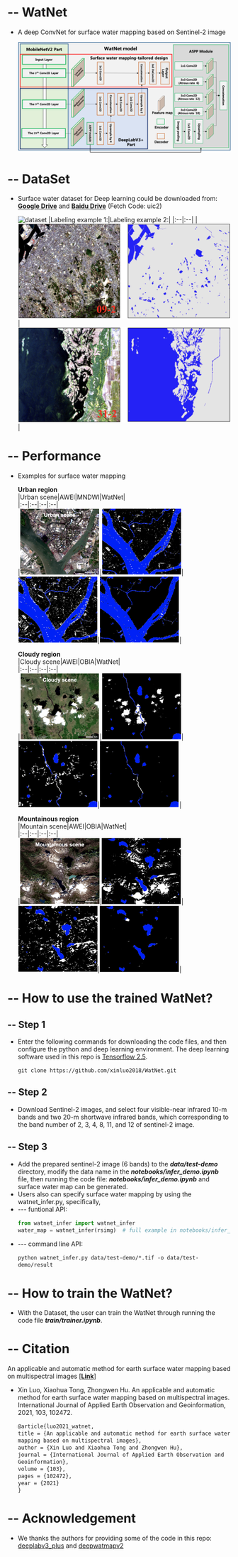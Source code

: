 # -- WatNet
- A deep ConvNet for surface water mapping based on Sentinel-2 image

  ![watnet](figures/watnet_structure.png)

# -- DataSet
- Surface water dataset for Deep learning could be downloaded from:  
[**Google Drive**](https://drive.google.com/drive/folders/1f8HPAe2wBUga-ImiYnFxaGlHGzvMDKF4?usp=sharing) and [**Baidu Drive**](https://pan.baidu.com/s/1V-k3me1gT0ph4kRmNrDnIw) (Fetch Code: uic2)  

  ![dataset](figures/dataset.png)
  |Labeling example 1:|Labeling example 2:|
  |:--|:--|
  |![example_1](figures/label_sam_1.png)|![example_2](figures/label_sam_2.png)|

# -- Performance
- Examples for surface water mapping  

  **Urban region**  
  |Urban scene|AWEI|MNDWI|WatNet|  
  |:--|:--|:--|:--|  
  |<img src='figures/urban/urban-scene.png' width =180, height=150>|<img src='figures/urban/urban-awei.png' width=180, height=150>|<img src='figures/urban/urban-mndwi.png' width=180, height=150>|<img src='figures/urban/urban-watnet.png' width=180, height=150>|

  **Cloudy region**  
  |Cloudy scene|AWEI|OBIA|WatNet|  
  |:--|:--|:--|:--|  
  |<img src='figures/cloudy/cloudy-scene.png' width =180, height=150>|<img src='figures/cloudy/cloudy-awei.png' width =180, height=150>|<img src='figures/cloudy/cloudy-obia.png' width=180, height=150>|<img src='figures/cloudy/cloudy-watnet.png' width=180, height=150>|

  **Mountainous region**  
  |Mountain scene|AWEI|OBIA|WatNet|  
  |:--|:--|:--|:--|  
  |<img src='figures/mountain/mountain-scene.png' width =180, height=150>|<img src='figures/mountain/mountain-awei.png' width =180, height=150>|<img src='figures/mountain/mountain-obia.png' width=180, height=150>|<img src='figures/mountain/mountain-watnet.png' width=180, height=150>|
  

# **-- How to use the trained WatNet?**

## -- Step 1
- Enter the following commands for downloading the code files, and then configure the python and deep learning environment. The deep learning software used in this repo is [Tensorflow 2.5](https://www.tensorflow.org/).

  ~~~console
  git clone https://github.com/xinluo2018/WatNet.git
  ~~~

## -- Step 2
- Download Sentinel-2 images, and select four visible-near infrared 10-m bands and two 20-m shortwave infrared bands, which corresponding to the band number of 2, 3, 4, 8, 11, and 12 of sentinel-2 image.

## -- Step 3
- Add the prepared sentinel-2 image (6 bands) to the **_data/test-demo_** directory, modify the data name in the **_notebooks/infer_demo.ipynb_** file, then running the code file: **_notebooks/infer_demo.ipynb_** and surface water map can be generated. 
- Users also can specify surface water mapping by using the watnet_infer.py, specifically,  
- --- funtional API:
  ~~~python
  from watnet_infer import watnet_infer   
  water_map = watnet_infer(rsimg)  # full example in notebooks/infer_demo.ipynb.
  ~~~
- --- command line API:
  ~~~console
  python watnet_infer.py data/test-demo/*.tif -o data/test-demo/result
  ~~~

# **-- How to train the WatNet?**

- With the Dataset, the user can train the WatNet through running the code file **_train/trainer.ipynb_**.  

# -- Citation
An applicable and automatic method for earth surface water mapping based on multispectral images [[**Link**](https://www.sciencedirect.com/science/article/pii/S0303243421001793)]
- Xin Luo, Xiaohua Tong, Zhongwen Hu. An applicable and automatic method for earth surface water mapping based on multispectral images. International Journal of Applied Earth Observation and Geoinformation, 2021, 103, 102472.
  ~~~console
  @article{luo2021_watnet,
  title = {An applicable and automatic method for earth surface water mapping based on multispectral images},
  author = {Xin Luo and Xiaohua Tong and Zhongwen Hu},
  journal = {International Journal of Applied Earth Observation and Geoinformation},
  volume = {103},
  pages = {102472},
  year = {2021}
  }
  ~~~

# -- Acknowledgement  
- We thanks the authors for providing some of the code in this repo:  
[deeplabv3_plus](https://github.com/luyanger1799/amazing-semantic-segmentation) and [deepwatmapv2](https://github.com/isikdogan/deepwatermap)  

